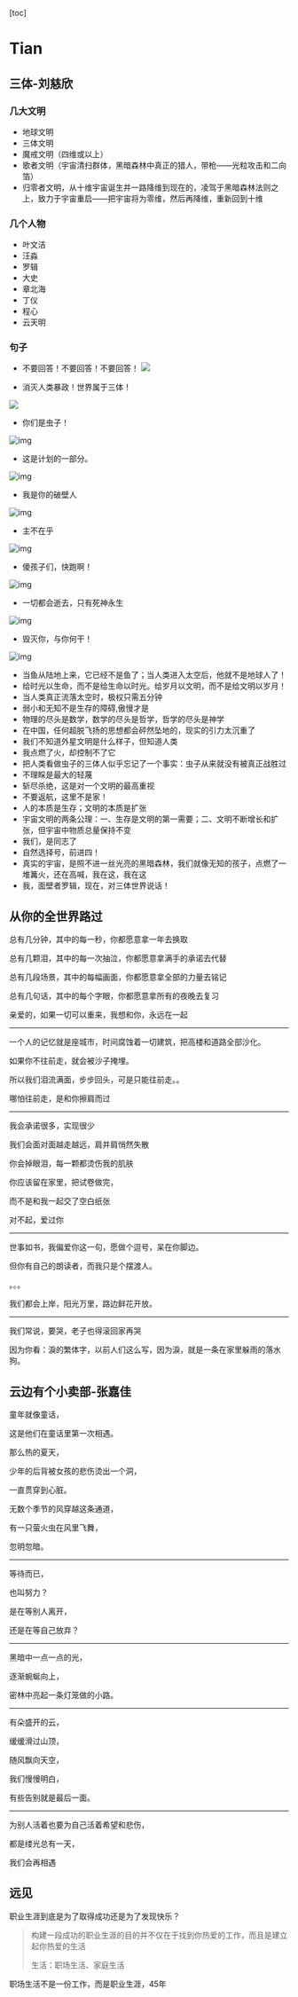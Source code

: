 [toc]

# Tian

## 三体-刘慈欣

### 几大文明
* 地球文明
* 三体文明
* 魔戒文明（四维或以上）
* 歌者文明（宇宙清扫群体，黑暗森林中真正的猎人，带枪——光粒攻击和二向箔）
* 归零者文明，从十维宇宙诞生并一路降维到现在的，凌驾于黑暗森林法则之上，致力于宇宙重启——把宇宙将为零维，然后再降维，重新回到十维
### 几个人物
* 叶文洁
* 汪淼
* 罗辑
* 大史
* 章北海
* 丁仪
* 程心
* 云天明
### 句子
* 不要回答！不要回答！不要回答！
![](https://gitee.com/tianzhendong/img/raw/master//images/182434fad4b2f233e0adbc8c0f57d732_hd.jpg)

* 消灭人类暴政！世界属于三体！

![](https://gitee.com/tianzhendong/img/raw/master//images/8026dbe20ef87b60803ba38b10ef3613_hd.jpg)

* 你们是虫子！

![img](https://gitee.com/tianzhendong/img/raw/master//images/63111f8ab468239dd38443f53337f6e4_hd.jpg)

* 这是计划的一部分。

![img](https://gitee.com/tianzhendong/img/raw/master//images/52a4b2ae3e60bc56745fb780d21ccf37_hd.jpg)

* 我是你的破壁人

![img](https://gitee.com/tianzhendong/img/raw/master//images/a6caffa1e6426ccb36fe989321bf2947_hd.jpg)

* 主不在乎

![img](https://gitee.com/tianzhendong/img/raw/master//images/cac9ff55985af0ff9329f0fe3c2a2351_hd.jpg)

* 傻孩子们，快跑啊！

![img](https://gitee.com/tianzhendong/img/raw/master//images/819569991ddab156b4dafea551a12e4b_hd.jpg)

* 一切都会逝去，只有死神永生

![img](https://gitee.com/tianzhendong/img/raw/master//images/a1711438ed84ee2bb4e3d9acea13a9dd_hd.jpg)

* 毁灭你，与你何干！

![img](https://gitee.com/tianzhendong/img/raw/master//images/9656b587db1347f8912a9f3aa2eea80a_hd.jpg)

* 当鱼从陆地上来，它已经不是鱼了；当人类进入太空后，他就不是地球人了！
* 给时光以生命，而不是给生命以时光。给岁月以文明，而不是给文明以岁月！
* 当人类真正流落太空时，极权只需五分钟
* 弱小和无知不是生存的障碍,傲慢才是
* 物理的尽头是数学，数学的尽头是哲学，哲学的尽头是神学
* 在中国，任何超脱飞扬的思想都会砰然坠地的，现实的引力太沉重了
* 我们不知道外星文明是什么样子，但知道人类
* 我点燃了火，却控制不了它
* 把人类看做虫子的三体人似乎忘记了一个事实：虫子从来就没有被真正战胜过
* 不理睬是最大的轻蔑
* 斩尽杀绝，这是对一个文明的最高重视
* 不要返航，这里不是家！
* 人的本质是生存；文明的本质是扩张
* 宇宙文明的两条公理：一、生存是文明的第一需要；二、文明不断增长和扩张，但宇宙中物质总量保持不变
* 我们，是同志了
* 自然选择号，前进四！
* 真实的宇宙，是照不进一丝光亮的黑暗森林，我们就像无知的孩子，点燃了一堆篝火，还在高喊，我在这，我在这
* 我，面壁者罗辑，现在，对三体世界说话！



## 从你的全世界路过

总有几分钟，其中的每一秒，你都愿意拿一年去换取

总有几颗泪，其中的每一次抽泣，你都愿意拿满手的承诺去代替

总有几段场景，其中的每幅画面，你都愿意拿全部的力量去铭记

总有几句话，其中的每个字眼，你都愿意拿所有的夜晚去复习

亲爱的，如果一切可以重来，我想和你，永远在一起

***

一个人的记忆就是座城市，时间腐蚀着一切建筑，把高楼和道路全部沙化。

如果你不往前走，就会被沙子掩埋。

所以我们泪流满面，步步回头，可是只能往前走。。

哪怕往前走，是和你擦肩而过

***
我会承诺很多，实现很少

我们会面对面越走越远，肩并肩悄然失散

你会掉眼泪，每一颗都烫伤我的肌肤

你应该留在家里，把试卷做完，

而不是和我一起交了空白纸张

对不起，爱过你

***

世事如书，我偏爱你这一句，愿做个逗号，呆在你脚边。

但你有自己的朗读者，而我只是个摆渡人。

。。。

我们都会上岸，阳光万里，路边鲜花开放。

***

我们常说，要哭，老子也得滚回家再哭

因为你看：淚的繁体字，以前人们这么写，因为淚，就是一条在家里躲雨的落水狗。



## 云边有个小卖部-张嘉佳

童年就像童话，

这是他们在童话里第一次相遇。

那么热的夏天，

少年的后背被女孩的悲伤烫出一个洞，

一直贯穿到心脏。

无数个季节的风穿越这条通道，

有一只萤火虫在风里飞舞，

忽明忽暗。

***

 等待而已，

也叫努力？

是在等别人离开，

还是在等自己放弃？

***

黑暗中一点一点的光，

逐渐蜿蜒向上，

密林中亮起一条灯笼做的小路。

***

有朵盛开的云，

缓缓滑过山顶，

随风飘向天空，

我们慢慢明白，

有些告别就是最后一面。

***

为别人活着也要为自己活着希望和悲伤，

都是缕光总有一天，

我们会再相遇

## 远见

职业生涯到底是为了取得成功还是为了发现快乐？

> 构建一段成功的职业生涯的目的并不仅在于找到你热爱的工作，而且是建立起你热爱的生活
>
> 生活：职场生活、家庭生活



职场生活不是一份工作，而是职业生涯，45年

